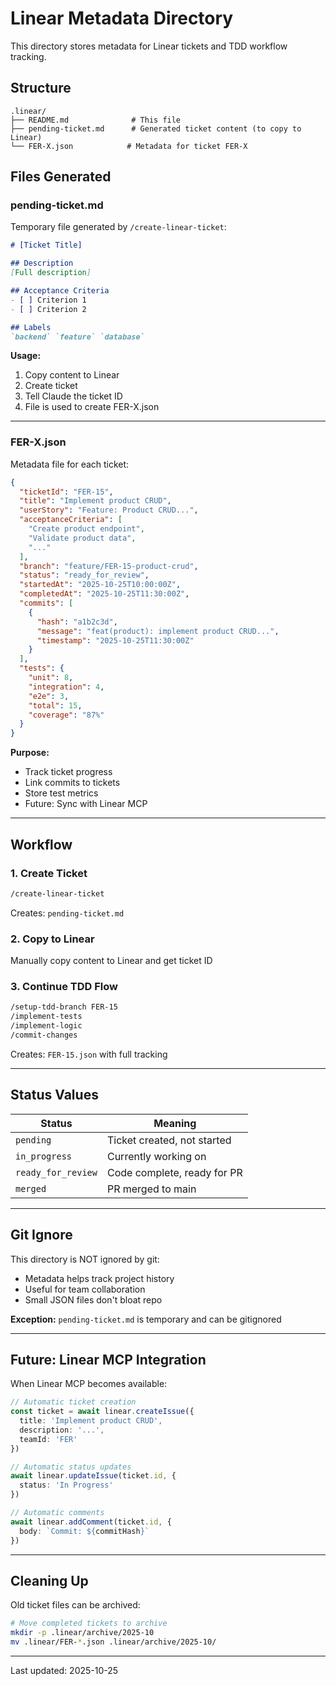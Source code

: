 # Linear Metadata Directory

This directory stores metadata for Linear tickets and TDD workflow tracking.

## Structure

```
.linear/
├── README.md              # This file
├── pending-ticket.md      # Generated ticket content (to copy to Linear)
└── FER-X.json            # Metadata for ticket FER-X
```

## Files Generated

### pending-ticket.md

Temporary file generated by `/create-linear-ticket`:

```markdown
# [Ticket Title]

## Description
[Full description]

## Acceptance Criteria
- [ ] Criterion 1
- [ ] Criterion 2

## Labels
`backend` `feature` `database`
```

**Usage:**
1. Copy content to Linear
2. Create ticket
3. Tell Claude the ticket ID
4. File is used to create FER-X.json

---

### FER-X.json

Metadata file for each ticket:

```json
{
  "ticketId": "FER-15",
  "title": "Implement product CRUD",
  "userStory": "Feature: Product CRUD...",
  "acceptanceCriteria": [
    "Create product endpoint",
    "Validate product data",
    "..."
  ],
  "branch": "feature/FER-15-product-crud",
  "status": "ready_for_review",
  "startedAt": "2025-10-25T10:00:00Z",
  "completedAt": "2025-10-25T11:30:00Z",
  "commits": [
    {
      "hash": "a1b2c3d",
      "message": "feat(product): implement product CRUD...",
      "timestamp": "2025-10-25T11:30:00Z"
    }
  ],
  "tests": {
    "unit": 8,
    "integration": 4,
    "e2e": 3,
    "total": 15,
    "coverage": "87%"
  }
}
```

**Purpose:**
- Track ticket progress
- Link commits to tickets
- Store test metrics
- Future: Sync with Linear MCP

---

## Workflow

### 1. Create Ticket

```bash
/create-linear-ticket
```

Creates: `pending-ticket.md`

### 2. Copy to Linear

Manually copy content to Linear and get ticket ID

### 3. Continue TDD Flow

```bash
/setup-tdd-branch FER-15
/implement-tests
/implement-logic
/commit-changes
```

Creates: `FER-15.json` with full tracking

---

## Status Values

| Status | Meaning |
|--------|---------|
| `pending` | Ticket created, not started |
| `in_progress` | Currently working on |
| `ready_for_review` | Code complete, ready for PR |
| `merged` | PR merged to main |

---

## Git Ignore

This directory is NOT ignored by git:
- Metadata helps track project history
- Useful for team collaboration
- Small JSON files don't bloat repo

**Exception:** `pending-ticket.md` is temporary and can be gitignored

---

## Future: Linear MCP Integration

When Linear MCP becomes available:

```typescript
// Automatic ticket creation
const ticket = await linear.createIssue({
  title: 'Implement product CRUD',
  description: '...',
  teamId: 'FER'
})

// Automatic status updates
await linear.updateIssue(ticket.id, {
  status: 'In Progress'
})

// Automatic comments
await linear.addComment(ticket.id, {
  body: `Commit: ${commitHash}`
})
```

---

## Cleaning Up

Old ticket files can be archived:

```bash
# Move completed tickets to archive
mkdir -p .linear/archive/2025-10
mv .linear/FER-*.json .linear/archive/2025-10/
```

---

Last updated: 2025-10-25
